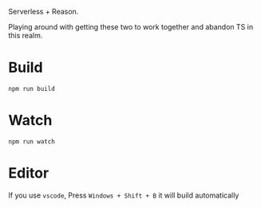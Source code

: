 Serverless + Reason.

Playing around with getting these two to work together and abandon TS in this realm.

# Build
```
npm run build
```

# Watch

```
npm run watch
```


# Editor
If you use `vscode`, Press `Windows + Shift + B` it will build automatically
